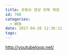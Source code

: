 ```yaml
---
title: 유튜브 영상 반복 재생
id: 788
categories:
  - WEB
date: 2017-04-26 12:36:11
tags:
---
```


http://youtubeloop.net/